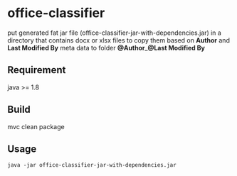 # office-classifier
put generated fat jar file (office-classifier-jar-with-dependencies.jar) in a directory that contains docx or xlsx files to copy them based on **Author** and **Last Modified By** meta data to folder **@Author**_**@Last Modified By**

## Requirement
java >= 1.8

## Build
mvc clean package
## Usage
`java -jar office-classifier-jar-with-dependencies.jar`